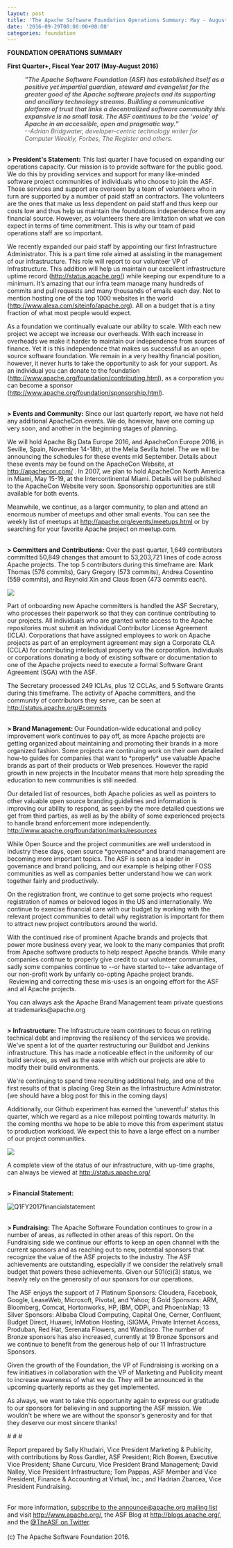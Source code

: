 ```yaml
---
layout: post
title: 'The Apache Software Foundation Operations Summary: May - August 2016'
date: '2016-09-29T00:00:00+00:00'
categories: foundation
---
```

<p><strong>FOUNDATION OPERATIONS SUMMARY</strong></p> 
  <p><strong>First Quarter+, Fiscal Year 2017 (May-August 2016)</strong></p> 
  <div> 
    <blockquote style="margin: 0px 0px 0px 40px; border: medium none; padding: 0px;"> 
      <p><strong><em>&quot;The Apache Software Foundation (ASF) has established itself as a positive yet impartial guardian, steward and evangelist for the greater good of the Apache software projects and its supporting and ancillary technology streams. Building a communicative platform of trust that links a decentralized software community this expansive is no small task. The ASF continues to be the ‘voice’ of Apache in an accessible, open and pragmatic way.</em></strong><em><strong>&quot;<br /></strong>--</em><em>Adrian Bridgwater, developer-centric technology writer for Computer Weekly, Forbes, The Register and others.</em></p> 
    </blockquote> 
    <p> </p> 
    <div> 
      <p><strong><br />&gt; President's Statement:</strong>&nbsp;This last quarter I have focused on expanding our operations capacity. Our mission is to provide software for the public good. We do this by providing services and support for many like-minded software project communities of individuals who choose to join the ASF. Those services and support are overseen by a team of volunteers who in turn are supported by a number of paid staff an contractors. The volunteers are the ones that make us less dependent on paid staff and thus keep our costs low and thus help us maintain the foundations independence from any financial source. However, as volunteers there are limitation on what we can expect in terms of time commitment. This is why our team of paid operations staff are so important.</p> 
      <p>We recently expanded our paid staff by appointing our first Infrastructure Administrator. This is a part time role aimed at assisting in the management of our infrastructure. This role will report to our volunteer VP of Infrastructure. This addition will help us maintain our excellent infrastructure uptime record (<a href="http://status.apache.org/">http://status.apache.org/</a>) while keeping our expenditure to a minimum. It’s amazing that our infra team manage many hundreds of commits and pull requests and many thousands of emails each day. Not to mention hosting one of the top 1000 websites in the world (<a href="http://www.alexa.com/siteinfo/apache.org">http://www.alexa.com/siteinfo/apache.org</a>). All on a budget that is a tiny fraction of what most people would expect.</p> 
      <p>As a foundation we continually evaluate our ability to scale. With each new project we accept we increase our overheads. With each increase in overheads we make it harder to maintain our independence from sources of finance. Yet it is this independence that makes us successful as an open source software foundation. We remain in a very healthy financial position, however, it never hurts to take the opportunity to ask for your support. As an individual you can donate to the foundation (<a href="http://www.apache.org/foundation/contributing.html">http://www.apache.org/foundation/contributing.html</a>), as a corporation you can become a sponsor (<a href="http://www.apache.org/foundation/sponsorship.html">http://www.apache.org/foundation/sponsorship.html</a>).<br /><br /></p> 
      <p><strong>&gt;&nbsp;</strong><strong>Events and&nbsp;</strong><strong>Community:</strong>&nbsp;Since our last quarterly report, we have not held any additional ApacheCon events. We do, however, have one coming up very soon, and another in the beginning stages of planning.&nbsp;</p> 
      <p>We will hold Apache Big Data Europe 2016, and ApacheCon Europe 2016, in Seville, Spain, November 14-18th, at the Melia Sevilla hotel. The we will be announcing the schedules for these events mid September. Details about these events may be found on the ApacheCon Website, at <a href="http://apachecon.com/">http://apachecon.com/</a>&nbsp;.&nbsp;In 2007, we plan to hold ApacheCon North America in Miami, May 15-19, at the Intercontinental Miami. Details will be published to the ApacheCon Website very soon. Sponsorship opportunities are still available for both events.</p> 
      <p>Meanwhile, we continue, as a larger community, to plan and attend an enormous number of meetups and other small events. You can see the weekly list of meetups at <a href="http://apache.org/events/meetups.html">http://apache.org/events/meetups.html</a> or by searching for your favorite Apache project on meetup.com.<br /><br /></p> 
      <p> </p> 
      <div> 
        <p><strong>&gt; Committers and Contributions:</strong>&nbsp;Over the past quarter, 1,649 contributors committed 50,849 changes that amount to 53,203,721 lines of code across Apache projects. The top 5 contributors during this timeframe are: Mark Thomas (576 commits), Gary Gregory (573 commits), Andrea Cosentino (559 commits), and Reynold Xin and Claus Ibsen (473 commits each).</p> 
        <p><img src="https://blogs.apache.org/foundation/mediaresource/3d1498a9-5979-4fc7-8040-e5bec575ae3e" /> </p> 
        <p>Part of onboarding new Apache committers is handled the ASF Secretary, who processes their paperwork so that they can continue contributing to our projects. All individuals who are granted write access to the Apache repositories must submit an Individual Contributor License Agreement (ICLA). Corporations that have assigned employees to work on Apache projects as part of an employment agreement may sign a Corporate CLA (CCLA) for contributing intellectual property via the corporation.&nbsp;Individuals or corporations donating a body of existing software or documentation to one of the Apache projects need to execute a formal Software Grant Agreement (SGA) with the ASF.&nbsp;</p> 
        <div> 
          <p>The Secretary processed 249 ICLAs, plus 12 CCLAs, and 5 Software Grants during this timeframe. The activity of Apache committers, and the community of contributors they serve, can be seen at <a href="http://status.apache.org/#commits">http://status.apache.org/#commits</a></p> 
        </div> 
      </div> 
    </div> 
    <div> 
      <p> </p> <strong> 
        <p> </p></strong><strong> 
        <p> </p></strong> 
      <p><strong><br />&gt; Brand Management:&nbsp;</strong>Our Foundation-wide educational and policy improvement work continues to pay off, as more Apache projects are getting organized about maintaining and promoting their brands in a more organized fashion. Some projects are continuing work on their own detailed how-to guides for companies that want to *properly* use valuable Apache brands as part of their products or Web presences. However the rapid growth in new projects in the Incubator means that more help spreading the education to new communities is still needed.</p> 
      <p>Our detailed list of resources, both Apache policies as well as pointers to other valuable open source branding guidelines and information is improving our ability to respond, as seen by the more detailed questions we get from third parties, as well as by the ability of some experienced projects to handle brand enforcement more independently. <a href="http://www.apache.org/foundation/marks/resources">http://www.apache.org/foundation/marks/resources</a></p> 
      <p>While Open Source and the project communities are well understood in industry these days, open source *governance* and brand management are becoming more important topics. The ASF is seen as a leader in governance and brand policing, and our example is helping other FOSS communities as well as companies better understand how we can work together fairly and productively.</p> 
      <p>On the registration front, we continue to get some projects who request registration of names or beloved logos in the US and internationally. We continue to exercise financial care with our budget by working with the relevant project communities to detail why registration is important for them to attract new project contributors around the world.</p> 
      <p>With the continued rise of prominent Apache brands and projects that power more business every year, we look to the many companies that profit from Apache software products to help respect Apache brands. While many companies continue to properly give credit to our volunteer communities, sadly some companies continue to --or have started to-- take advantage of our non-profit work by unfairly co-opting Apache project brands. &nbsp;Reviewing and correcting these mis-uses is an ongoing effort for the ASF and all Apache projects.</p> 
      <p>You can always ask the Apache Brand Management team private questions at trademarks@apache.org</p> 
      <p><strong><br />&gt; Infrastructure:</strong>&nbsp;The Infrastructure team continues to focus on retiring technical debt and improving the resiliency of the services we provide. We've spent a lot of the quarter restructuring our Buildbot and Jenkins infrastructure. This has made a noticeable effect in the uniformity of our build services, as well as the ease with which our projects are able to modify their build environments.</p> 
      <p>We're continuing to spend time recruiting additional help, and one of the first results of that is placing Greg Stein as the Infrastructure Administrator. (we should have a blog post for this in the coming days)</p> 
      <p>Additionally, our Github experiment has earned the 'uneventful' status this quarter, which we regard as a nice milepost pointing towards maturity. In the coming months we hope to be able to move this from experiment status to production workload. We expect this to have a large effect on a number of our project communities.</p> 
      <p><img src="https://blogs.apache.org/foundation/mediaresource/54a85ab9-974e-4917-a53f-e539f60fbbf4" /> </p> 
      <p>A complete view of the status of our infrastructure, with up-time graphs, can always be viewed at <a href="http://status.apache.org/">http://status.apache.org/</a></p> 
      <p> </p> 
    </div> 
    <div> 
      <p><strong><br />&gt; Financial Statement:</strong></p> 
      <p><img src="https://blogs.apache.org/foundation/mediaresource/c0739dba-59b1-43a8-b5ec-639ac22d808e" alt="Q1FY2017financialstatement" /> </p> 
    </div> 
    <div> 
      <div> 
        <p><strong><br />&gt; Fundraising:</strong>&nbsp;The Apache Software Foundation continues to grow in a number of areas, as reflected in other areas of this report. On the Fundraising side we continue our efforts to keep an open channel with the current sponsors and as reaching out to new, potential sponsors that recognize the value of the ASF projects to the industry. The ASF achievements are outstanding, especially if we consider the relatively small budget that powers these achievements. Given our 501(c)(3) status, we heavily rely on the generosity of our sponsors for our operations.</p> 
        <p>The ASF enjoys the support of 7 Platinum Sponsors: Cloudera, Facebook, Google, LeaseWeb, Microsoft, Pivotal, and Yahoo; 8 Gold Sponsors: ARM, Bloomberg, Comcat, Hortonworks, HP, IBM, ODPi, and PhoenixNap; 13 Silver Sponsors: Alibaba Cloud Computing, Capital One, Cerner, Confluent, Budget Direct, Huawei, InMotion Hosting, iSIGMA, Private Internet Access, Produban, Red Hat, Serenata Flowers, and Wandisco. The number of Bronze sponsors has also increased, currently at 19 Bronze Sponsors and we continue to benefit from the generous help of our 11 Infrastructure Sponsors.</p> 
        <p>Given the growth of the Foundation, the VP of Fundraising is working on a few initiatives in collaboration with the VP of Marketing and Publicity meant to increase awareness of what we do. They will be announced in the upcoming quarterly reports as they get implemented.</p> 
        <p>As always, we want to take this opportunity again to express our gratitude to our sponsors for believing in and supporting the ASF mission. We wouldn't be where we are without the sponsor's generosity and for that they deserve our most sincere thanks!</p> 
      </div> 
      <div># # #</div> 
    </div> 
    <div> 
      <p>Report prepared by Sally Khudairi, Vice President Marketing &amp; Publicity, with contributions by Ross Gardler,&nbsp;ASF President; Rich Bowen, Executive Vice President; Shane Curcuru, Vice President Brand Management; David Nalley, Vice President Infrastructure; Tom Pappas, ASF Member and Vice President, Finance &amp; Accounting at Virtual, Inc.; and Hadrian Zbarcea, Vice President Fundraising.</p> 
      <p><br />For more information, <a href="http://apache.org/foundation/mailinglists.html#foundation-announce">subscribe to the announce@apache.org mailing list</a> and visit <a href="http://www.apache.org/">http://www.apache.org/</a>, the ASF Blog at <a href="http://blogs.apache.org/">http://blogs.apache.org/</a>, and the <a href="https://twitter.com/TheASF">@TheASF on Twitter</a>.<br /><br />(c) The Apache Software Foundation 2016.</p> 
    </div> 
  </div> 
  <div><br /></div>
